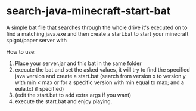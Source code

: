 # search-java-minecraft-start-bat
A simple bat file that searches through the whole drive it's executed on to find a matching java.exe and then create a start.bat to start your minecraft spigot/paper server with

How to use:
1. Place your server.jar and this bat in the same folder
2. execute the bat and set the asked values, it will try to find the specified java version and create a start.bat (search from version x to version y with min < max or for a specific version with min equal to max; and a eula.txt if specified)
3. (edit the start.bat to add extra args if you want)
4. execute the start.bat and enjoy playing.
